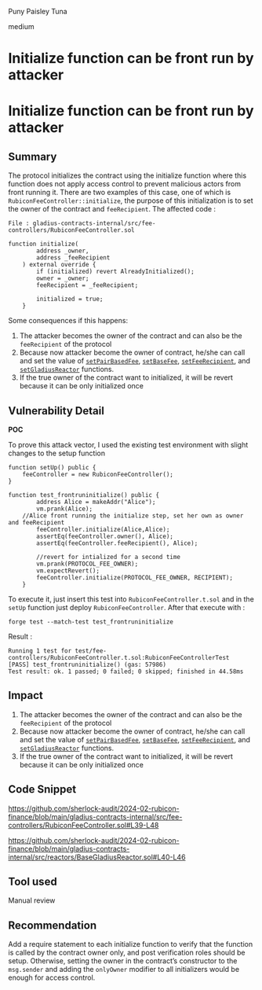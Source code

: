 Puny Paisley Tuna

medium

# Initialize function can be front run by attacker

# Initialize function can be front run by attacker

## Summary

The protocol initializes the contract using the initialize function where this function does not apply access control to prevent malicious actors from front running it. There are two examples of this case, one of which is `RubiconFeeController::initialize`, the purpose of this initialization is to set the owner of the contract and `feeRecipient`.  The affected code :

```solidity
File : gladius-contracts-internal/src/fee-controllers/RubiconFeeController.sol

function initialize(
        address _owner,
        address _feeRecipient
    ) external override {
        if (initialized) revert AlreadyInitialized();
        owner = _owner;
        feeRecipient = _feeRecipient;

        initialized = true;
    }
```

Some consequences if this happens: 

1. The attacker becomes the owner of the contract and can also be the `feeRecipient` of the protocol
2. Because now attacker become the owner of contract, he/she can call and set the value of [`setPairBasedFee`](https://github.com/sherlock-audit/2024-02-rubicon-finance/blob/main/gladius-contracts-internal/src/fee-controllers/RubiconFeeController.sol#L120-L130), [`setBaseFee`](https://github.com/sherlock-audit/2024-02-rubicon-finance/blob/main/gladius-contracts-internal/src/fee-controllers/RubiconFeeController.sol#L132-L136), [`setFeeRecipient`](https://github.com/sherlock-audit/2024-02-rubicon-finance/blob/main/gladius-contracts-internal/src/fee-controllers/RubiconFeeController.sol#L138-L140), and [`setGladiusReactor`](https://github.com/sherlock-audit/2024-02-rubicon-finance/blob/main/gladius-contracts-internal/src/fee-controllers/RubiconFeeController.sol#L142-L144) functions.
3. If the true owner of the contract want to initialized, it will be revert because it can be only initialized once

## Vulnerability Detail

**POC** 

To prove this attack vector, I used the existing test environment with slight changes to the setup function 

```solidity
function setUp() public {
	feeController = new RubiconFeeController();
}

function test_frontruninitialize() public {
        address Alice = makeAddr("Alice");
        vm.prank(Alice);
	//Alice front running the initialize step, set her own as owner and feeRecipient
        feeController.initialize(Alice,Alice);
        assertEq(feeController.owner(), Alice);
        assertEq(feeController.feeRecipient(), Alice);

        //revert for intialized for a second time
        vm.prank(PROTOCOL_FEE_OWNER);
        vm.expectRevert();
        feeController.initialize(PROTOCOL_FEE_OWNER, RECIPIENT);
    }
```

To execute it, just insert this test into `RubiconFeeController.t.sol` and in the `setUp` function just deploy `RubiconFeeController`. After that execute with :

```solidity
forge test --match-test test_frontruninitialize
```

Result :

```solidity
Running 1 test for test/fee-controllers/RubiconFeeController.t.sol:RubiconFeeControllerTest
[PASS] test_frontruninitialize() (gas: 57986)
Test result: ok. 1 passed; 0 failed; 0 skipped; finished in 44.58ms
```

## Impact

1. The attacker becomes the owner of the contract and can also be the `feeRecipient` of the protocol
2. Because now attacker become the owner of contract, he/she can call and set the value of [`setPairBasedFee`](https://github.com/sherlock-audit/2024-02-rubicon-finance/blob/main/gladius-contracts-internal/src/fee-controllers/RubiconFeeController.sol#L120-L130), [`setBaseFee`](https://github.com/sherlock-audit/2024-02-rubicon-finance/blob/main/gladius-contracts-internal/src/fee-controllers/RubiconFeeController.sol#L132-L136), [`setFeeRecipient`](https://github.com/sherlock-audit/2024-02-rubicon-finance/blob/main/gladius-contracts-internal/src/fee-controllers/RubiconFeeController.sol#L138-L140), and [`setGladiusReactor`](https://github.com/sherlock-audit/2024-02-rubicon-finance/blob/main/gladius-contracts-internal/src/fee-controllers/RubiconFeeController.sol#L142-L144) functions.
3. If the true owner of the contract want to initialized, it will be revert because it can be only initialized once

## Code Snippet

https://github.com/sherlock-audit/2024-02-rubicon-finance/blob/main/gladius-contracts-internal/src/fee-controllers/RubiconFeeController.sol#L39-L48

https://github.com/sherlock-audit/2024-02-rubicon-finance/blob/main/gladius-contracts-internal/src/reactors/BaseGladiusReactor.sol#L40-L46

## Tool used

Manual review

## Recommendation

Add a require statement to each initialize function to verify that the function is called by the contract owner only, and post verification roles should be setup. Otherwise, setting the owner in the contract’s constructor to the `msg.sender` and adding the `onlyOwner` modifier to all initializers would be enough for access control.
